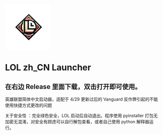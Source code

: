 <a class="logo" href="https://github.com/Anankke/LOL_CN_Launcher/releases/" target="_blank" rel="LOL zh_CN Launcher Icon">
  <img src="ico.png" alt="Icon" width="150" height="150">
</a>

# LOL zh_CN Launcher

## 在右边 Release 里面下载，双击打开即可使用。

英雄联盟简体中文启动器，适配于 4/29 更新过后的 Vanguard 反作弊引起的不能使用快捷方式更改的问题

关于安全性 ：完全绿色安全，LOL 启动后自动退出。程序使用 pyinstaller 打包无加密无混淆，对安全有顾虑可以自行解包查看，或者自己使用 python 解释器运行。
